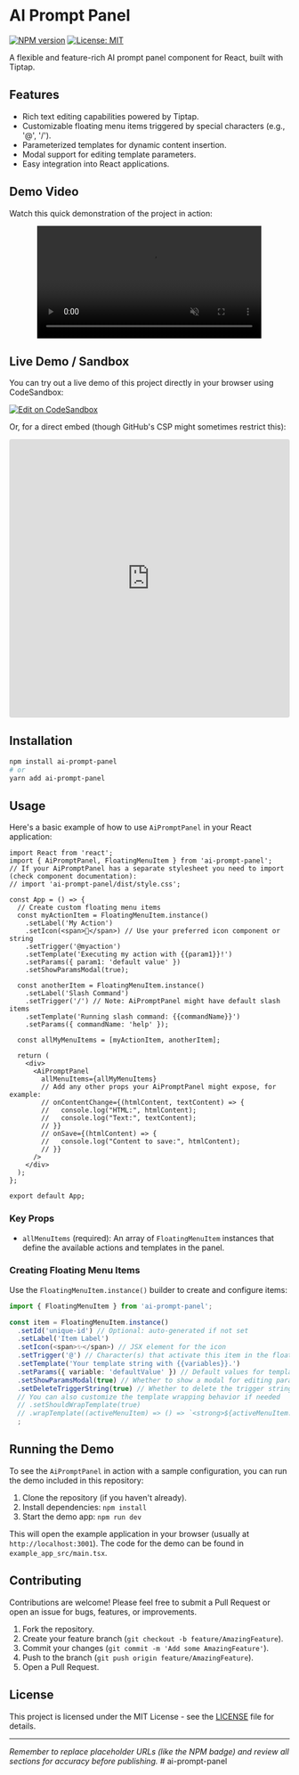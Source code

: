 # AI Prompt Panel

[![NPM version](https://img.shields.io/npm/v/ai-prompt-panel.svg?style=flat)](https://www.npmjs.com/package/ai-prompt-panel) <!-- Replace with your actual npm link once published -->
[![License: MIT](https://img.shields.io/badge/License-MIT-yellow.svg)](https://opensource.org/licenses/MIT)

A flexible and feature-rich AI prompt panel component for React, built with Tiptap.

## Features

- Rich text editing capabilities powered by Tiptap.
- Customizable floating menu items triggered by special characters (e.g., '@', '/').
- Parameterized templates for dynamic content insertion.
- Modal support for editing template parameters.
- Easy integration into React applications.

## Demo Video

Watch this quick demonstration of the project in action:

<p align="center">
  <video src="https://private-user-images.githubusercontent.com/545826/448849310-340387cd-a520-4dec-bcd5-c426ad0022a0.mp4?jwt=eyJhbGciOiJIUzI1NiIsInR5cCI6IkpXVCJ9.eyJpc3MiOiJnaXRodWIuY29tIiwiYXVkIjoicmF3LmdpdGh1YnVzZXJjb250ZW50LmNvbSIsImtleSI6ImtleTUiLCJleHAiOjE3NDg1MjU4NTksIm5iZiI6MTc0ODUyNTU1OSwicGF0aCI6Ii81NDU4MjYvNDQ4ODQ5MzEwLTM0MDM4N2NkLWE1MjAtNGRlYy1iY2Q1LWM0MjZhZDAwMjJhMC5tcDQ_WC1BbXotQWxnb3JpdGhtPUFXUzQtSE1BQy1TSEEyNTYmWC1BbXotQ3JlZGVudGlhbD1BS0lBVkNPRFlMU0E1M1BRSzRaQSUyRjIwMjUwNTI5JTJGdXMtZWFzdC0xJTJGczMlMkZhd3M0X3JlcXVlc3QmWC1BbXotRGF0ZT0yMDI1MDUyOVQxMzMyMzlaJlgtQW16LUV4cGlyZXM9MzAwJlgtQW16LVNpZ25hdHVyZT00YTE3Yzg3ZWJmYTIwYjFiNjliZTlhZDNhZWEzMWFiYmQ3OTZkMjA3ZjUxNmE1YmI2MWJiMDVlY2I3Njc1NjEzJlgtQW16LVNpZ25lZEhlYWRlcnM9aG9zdCJ9.TmOx4u1c2LNr6jf9S8TSFuni1TS1D_pagak65UXTTbI" width="80%" controls muted loop autoplay>
     Your browser does not support the video tag. You can <a href="https://private-user-images.githubusercontent.com/545826/448849310-340387cd-a520-4dec-bcd5-c426ad0022a0.mp4?jwt=eyJhbGciOiJIUzI1NiIsInR5cCI6IkpXVCJ9.eyJpc3MiOiJnaXRodWIuY29tIiwiYXVkIjoicmF3LmdpdGh1YnVzZXJjb250ZW50LmNvbSIsImtleSI6ImtleTUiLCJleHAiOjE3NDg1MjU4NTksIm5iZiI6MTc0ODUyNTU1OSwicGF0aCI6Ii81NDU4MjYvNDQ4ODQ5MzEwLTM0MDM4N2NkLWE1MjAtNGRlYy1iY2Q1LWM0MjZhZDAwMjJhMC5tcDQ_WC1BbXotQWxnb3JpdGhtPUFXUzQtSE1BQy1TSEEyNTYmWC1BbXotQ3JlZGVudGlhbD1BS0lBVkNPRFlMU0E1M1BRSzRaQSUyRjIwMjUwNTI5JTJGdXMtZWFzdC0xJTJGczMlMkZhd3M0X3JlcXVlc3QmWC1BbXotRGF0ZT0yMDI1MDUyOVQxMzMyMzlaJlgtQW16LUV4cGlyZXM9MzAwJlgtQW16LVNpZ25hdHVyZT00YTE3Yzg3ZWJmYTIwYjFiNjliZTlhZDNhZWEzMWFiYmQ3OTZkMjA3ZjUxNmE1YmI2MWJiMDVlY2I3Njc1NjEzJlgtQW16LVNpZ25lZEhlYWRlcnM9aG9zdCJ9.TmOx4u1c2LNr6jf9S8TSFuni1TS1D_pagak65UXTTbI">watch the video here</a>.
  </video>
</p>

## Live Demo / Sandbox

You can try out a live demo of this project directly in your browser using CodeSandbox:

<a href="https://codesandbox.io/p/github/halilagin/ai-prompt-panel/draft/angry-snow?embed=1" target="_blank">
  <img src="https://codesandbox.io/static/img/play-codesandbox.svg" alt="Edit on CodeSandbox" />
</a>

Or, for a direct embed (though GitHub's CSP might sometimes restrict this):

<iframe
   src="https://codesandbox.io/p/github/halilagin/ai-prompt-panel/draft/angry-snow?embed=1&theme=dark"
   style="width:100%; height:500px; border:0; border-radius: 4px; overflow:hidden;"
   title="ai-prompt-panel"
   allow="accelerometer; ambient-light-sensor; camera; encrypted-media; geolocation; gyroscope; hid; microphone; midi; payment; usb; vr; xr-spatial-tracking"
   sandbox="allow-forms allow-modals allow-popups allow-presentation allow-same-origin allow-scripts"
 ></iframe>

## Installation

```bash
npm install ai-prompt-panel
# or
yarn add ai-prompt-panel
```

## Usage

Here's a basic example of how to use `AiPromptPanel` in your React application:

```tsx
import React from 'react';
import { AiPromptPanel, FloatingMenuItem } from 'ai-prompt-panel';
// If your AiPromptPanel has a separate stylesheet you need to import (check component documentation):
// import 'ai-prompt-panel/dist/style.css';

const App = () => {
  // Create custom floating menu items
  const myActionItem = FloatingMenuItem.instance()
    .setLabel('My Action')
    .setIcon(<span>🚀</span>) // Use your preferred icon component or string
    .setTrigger('@myaction')
    .setTemplate('Executing my action with {{param1}}!')
    .setParams({ param1: 'default value' })
    .setShowParamsModal(true);

  const anotherItem = FloatingMenuItem.instance()
    .setLabel('Slash Command')
    .setTrigger('/') // Note: AiPromptPanel might have default slash items
    .setTemplate('Running slash command: {{commandName}}')
    .setParams({ commandName: 'help' });

  const allMyMenuItems = [myActionItem, anotherItem];

  return (
    <div>
      <AiPromptPanel
        allMenuItems={allMyMenuItems}
        // Add any other props your AiPromptPanel might expose, for example:
        // onContentChange={(htmlContent, textContent) => {
        //   console.log("HTML:", htmlContent);
        //   console.log("Text:", textContent);
        // }}
        // onSave={(htmlContent) => {
        //   console.log("Content to save:", htmlContent);
        // }}
      />
    </div>
  );
};

export default App;
```

### Key Props

-   `allMenuItems` (required): An array of `FloatingMenuItem` instances that define the available actions and templates in the panel.

### Creating Floating Menu Items

Use the `FloatingMenuItem.instance()` builder to create and configure items:

```typescript
import { FloatingMenuItem } from 'ai-prompt-panel';

const item = FloatingMenuItem.instance()
  .setId('unique-id') // Optional: auto-generated if not set
  .setLabel('Item Label')
  .setIcon(<span>✨</span>) // JSX element for the icon
  .setTrigger('@') // Character(s) that activate this item in the floating menu
  .setTemplate('Your template string with {{variables}}.')
  .setParams({ variable: 'defaultValue' }) // Default values for template variables
  .setShowParamsModal(true) // Whether to show a modal for editing params (default: false)
  .setDeleteTriggerString(true) // Whether to delete the trigger string upon insertion (default: true)
  // You can also customize the template wrapping behavior if needed
  // .setShouldWrapTemplate(true)
  // .wrapTemplate((activeMenuItem) => () => `<strong>${activeMenuItem.template}</strong>`)
  ;
```

## Running the Demo

To see the `AiPromptPanel` in action with a sample configuration, you can run the demo included in this repository:

1.  Clone the repository (if you haven't already).
2.  Install dependencies: `npm install`
3.  Start the demo app: `npm run dev`

This will open the example application in your browser (usually at `http://localhost:3001`). The code for the demo can be found in `example_app_src/main.tsx`.

## Contributing

Contributions are welcome! Please feel free to submit a Pull Request or open an issue for bugs, features, or improvements.

1.  Fork the repository.
2.  Create your feature branch (`git checkout -b feature/AmazingFeature`).
3.  Commit your changes (`git commit -m 'Add some AmazingFeature'`).
4.  Push to the branch (`git push origin feature/AmazingFeature`).
5.  Open a Pull Request.

## License

This project is licensed under the MIT License - see the [LICENSE](LICENSE) file for details.

---

*Remember to replace placeholder URLs (like the NPM badge) and review all sections for accuracy before publishing.* # ai-prompt-panel
